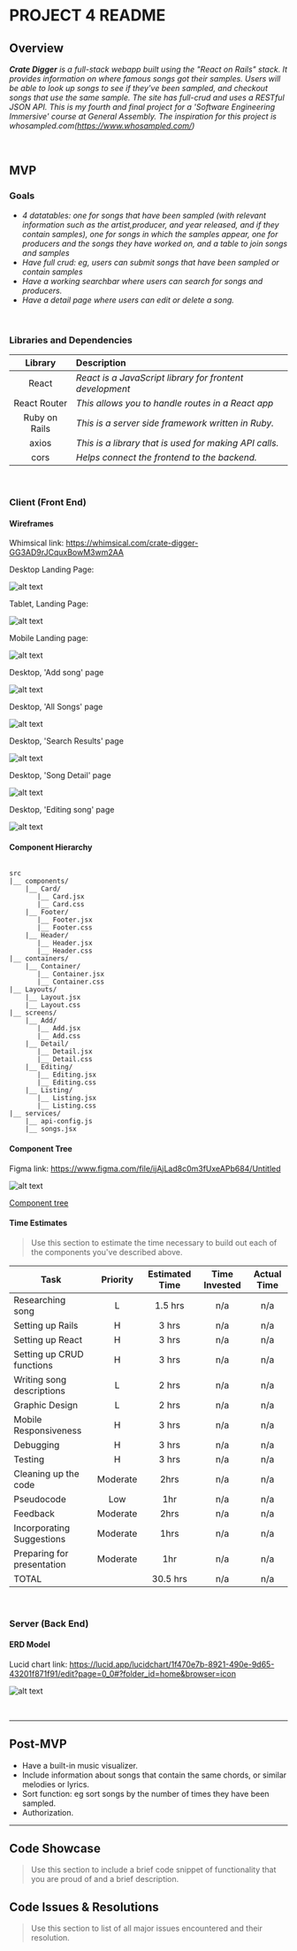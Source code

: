 # PROJECT 4 README <!-- omit in toc -->

## Overview

_**Crate Digger** is a full-stack webapp built using the "React on Rails" stack. It provides information on where famous songs got their samples. Users will be able to look up songs to see if they've been sampled, and checkout songs that use the same sample. The site has full-crud and uses a RESTful JSON API. This is my fourth and final project for a 'Software Engineering Immersive' course at General Assembly. The inspiration for this project is whosampled.com(https://www.whosampled.com/)_


<br>

## MVP

### Goals

- _4 datatables: one for songs that have been sampled (with relevant information such as the artist,producer, and year released, and if they contain samples), one for songs in which the samples appear, one for producers and the songs they have worked on, and a table to join songs and samples_ 
- _Have full crud: eg, users can submit songs that have been sampled or contain samples_
- _Have a working searchbar where users can search for songs and producers._
- _Have a detail page where users can edit or delete a song._


<br>

### Libraries and Dependencies

|     Library      | Description                                |
| :--------------: | :----------------------------------------- |
|      React       | _React is a JavaScript library for frontent development_ |
|   React Router   | _This allows you to handle routes in a React app_ |
| Ruby on Rails    | _This is a server side framework written in Ruby._ |
| axios    | _This is a library that is used for making API calls._ |
| cors    | _Helps connect the frontend to the backend._ |


<br>

### Client (Front End)

#### Wireframes

Whimsical link: https://whimsical.com/crate-digger-GG3AD9rJCquxBowM3wm2AA

Desktop Landing Page:

![alt text](https://github.com/DavidVergheseProgrammer/CrateDigger/blob/main/pics/Screenshot%202021-01-28%20at%201.13.48%20AM.png "Wireframe for Desktop Landing Page")

Tablet, Landing Page:

![alt text](https://github.com/DavidVergheseProgrammer/CrateDigger/blob/main/pics/Screenshot%202021-01-28%20at%201.26.56%20AM.png "Wireframe for Tablet, Landing Page")

Mobile Landing page:

![alt text](https://github.com/DavidVergheseProgrammer/CrateDigger/blob/main/pics/Screenshot%202021-01-28%20at%201.10.08%20AM.png "Wireframe for Mobile Landing Page")

Desktop, 'Add song' page

![alt text](https://github.com/DavidVergheseProgrammer/CrateDigger/blob/main/pics/Screenshot%202021-01-28%20at%201.14.00%20AM.png "Wireframe for Desktop, 'Add song' page")

Desktop, 'All Songs' page

![alt text](https://github.com/DavidVergheseProgrammer/CrateDigger/blob/main/pics/Screenshot%202021-01-28%20at%2011.50.04%20AM.png "Wireframe for Desktop, 'All Songs' page")

Desktop, 'Search Results' page

![alt text](https://github.com/DavidVergheseProgrammer/CrateDigger/blob/main/pics/Screenshot%202021-01-28%20at%2011.54.24%20AM.png "Wireframe for Desktop, 'Search Results' page")

Desktop, 'Song Detail' page

![alt text](https://github.com/DavidVergheseProgrammer/CrateDigger/blob/main/pics/Screenshot%202021-01-28%20at%209.15.10%20AM.png "Wireframe for Desktop, 'Song Detail' page")

Desktop, 'Editing song' page

![alt text](https://github.com/DavidVergheseProgrammer/CrateDigger/blob/main/pics/Screenshot%202021-01-28%20at%2012.12.23%20PM.png "Wireframe for Desktop, 'Song Detail' page")


#### Component Hierarchy

``` structure

src
|__ components/
    |__ Card/
       |__ Card.jsx
       |__ Card.css
    |__ Footer/
       |__ Footer.jsx
       |__ Footer.css
    |__ Header/
       |__ Header.jsx
       |__ Header.css
|__ containers/
    |__ Container/
       |__ Container.jsx
       |__ Container.css
|__ Layouts/
    |__ Layout.jsx
    |__ Layout.css
|__ screens/
    |__ Add/
       |__ Add.jsx
       |__ Add.css
    |__ Detail/
       |__ Detail.jsx
       |__ Detail.css
    |__ Editing/
       |__ Editing.jsx
       |__ Editing.css
    |__ Listing/
       |__ Listing.jsx
       |__ Listing.css
|__ services/
    |__ api-config.js
    |__ songs.jsx

```

#### Component Tree

Figma link: https://www.figma.com/file/ijAjLad8c0m3fUxeAPb684/Untitled

![alt text](https://github.com/DavidVergheseProgrammer/CrateDigger/blob/main/pics/Screenshot%202021-01-28%20at%2010.15.56%20AM.png "Component Tree")



[Component tree](url)

#### Time Estimates

> Use this section to estimate the time necessary to build out each of the components you've described above.

| Task                | Priority | Estimated Time | Time Invested | Actual Time |
| ------------------- | :------: | :------------: | :-----------: | :---------: |
| Researching song    |    L     |     1.5 hrs      |     n/a     |     n/a   |
| Setting up Rails    |    H     |     3 hrs      |     n/a     |     n/a   |
| Setting up React |    H     |     3 hrs      |     n/a     |     n/a    |
| Setting up CRUD functions |    H     |     3 hrs      |     n/a     |     n/a    |
| Writing song descriptions |    L     |     2 hrs      |     n/a     |     n/a    |
| Graphic Design |    L     |     2 hrs      |     n/a     |     n/a    |
| Mobile Responsiveness |    H    |     3 hrs      |     n/a     |     n/a    |
| Debugging    |    H     |     3 hrs      |     n/a    |    n/a    |
| Testing |    H     |     3 hrs      |     n/a     |     n/a    |
| Cleaning up the code       | Moderate |      2hrs      |      n/a       | n/a            |
| Pseudocode                 |   Low    |      1hr       |      n/a      |     n/a    |
| Feedback                   | Moderate |      2hrs      |       n/a     |    n/a     |
| Incorporating Suggestions  | Moderate |      1hrs      |     n/a      |    n/a      |
| Preparing for presentation | Moderate |      1hr       |      n/a       |     n/a     |
| TOTAL               |          |     30.5 hrs      |     n/a     |     n/a     |

<br>

### Server (Back End)

#### ERD Model
Lucid chart link: https://lucid.app/lucidchart/1f470e7b-8921-490e-9d65-43201f871f91/edit?page=0_0#?folder_id=home&browser=icon

![alt text](https://github.com/DavidVergheseProgrammer/CrateDigger/blob/main/pics/Screenshot%202021-01-28%20at%203.29.09%20PM.png "Wireframe for Desktop, 'Song Detail' page")


<br>

***

## Post-MVP

- Have a built-in music visualizer. 
- Include information about songs that contain the same chords, or similar melodies or lyrics. 
- Sort function: eg sort songs by the number of times they have been sampled.
- Authorization.
***

## Code Showcase

> Use this section to include a brief code snippet of functionality that you are proud of and a brief description.

## Code Issues & Resolutions

> Use this section to list of all major issues encountered and their resolution.
